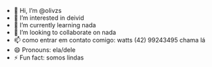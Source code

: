 - 👋 Hi, I’m @olivzs
- 👀 I’m interested in deivid
- 🌱 I’m currently learning nada
- 💞️ I’m looking to collaborate on nada
- 📫 como entrar em contato comigo: watts (42) 99243495 chama lá
- 😄 Pronouns: ela/dele
- ⚡ Fun fact: somos lindas 

<!---
olivzs/olivzs is a ✨ special ✨ repos
